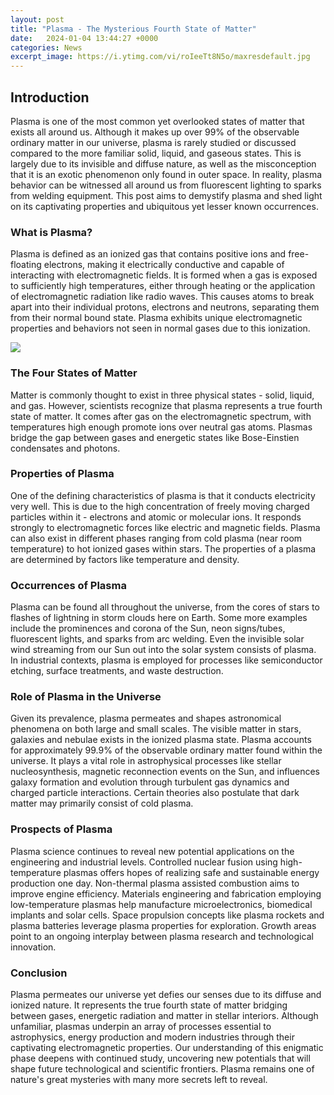 ```yaml
---
layout: post
title: "Plasma - The Mysterious Fourth State of Matter"
date:   2024-01-04 13:44:27 +0000
categories: News
excerpt_image: https://i.ytimg.com/vi/roIeeTt8N5o/maxresdefault.jpg
---
```

## Introduction
Plasma is one of the most common yet overlooked states of matter that exists all around us. Although it makes up over 99% of the observable ordinary matter in our universe, plasma is rarely studied or discussed compared to the more familiar solid, liquid, and gaseous states. This is largely due to its invisible and diffuse nature, as well as the misconception that it is an exotic phenomenon only found in outer space. In reality, plasma behavior can be witnessed all around us from fluorescent lighting to sparks from welding equipment. This post aims to demystify plasma and shed light on its captivating properties and ubiquitous yet lesser known occurrences. 

### What is Plasma?
Plasma is defined as an ionized gas that contains positive ions and free-floating electrons, making it electrically conductive and capable of interacting with electromagnetic fields. It is formed when a gas is exposed to sufficiently high temperatures, either through heating or the application of electromagnetic radiation like radio waves. This causes atoms to break apart into their individual protons, electrons and neutrons, separating them from their normal bound state. Plasma exhibits unique electromagnetic properties and behaviors not seen in normal gases due to this ionization.


![](https://i.ytimg.com/vi/roIeeTt8N5o/maxresdefault.jpg)
### The Four States of Matter
Matter is commonly thought to exist in three physical states - solid, liquid, and gas. However, scientists recognize that plasma represents a true fourth state of matter. It comes after gas on the electromagnetic spectrum, with temperatures high enough promote ions over neutral gas atoms. Plasmas bridge the gap between gases and energetic states like Bose-Einstien condensates and photons.

### Properties of Plasma
One of the defining characteristics of plasma is that it conducts electricity very well. This is due to the high concentration of freely moving charged particles within it - electrons and atomic or molecular ions. It responds strongly to electromagnetic forces like electric and magnetic fields. Plasma can also exist in different phases ranging from cold plasma (near room temperature) to hot ionized gases within stars. The properties of a plasma are determined by factors like temperature and density.

### Occurrences of Plasma
Plasma can be found all throughout the universe, from the cores of stars to flashes of lightning in storm clouds here on Earth. Some more examples include the prominences and corona of the Sun, neon signs/tubes, fluorescent lights, and sparks from arc welding. Even the invisible solar wind streaming from our Sun out into the solar system consists of plasma. In industrial contexts, plasma is employed for processes like semiconductor etching, surface treatments, and waste destruction.

### Role of Plasma in the Universe
Given its prevalence, plasma permeates and shapes astronomical phenomena on both large and small scales. The visible matter in stars, galaxies and nebulae exists in the ionized plasma state. Plasma accounts for approximately 99.9% of the observable ordinary matter found within the universe. It plays a vital role in astrophysical processes like stellar nucleosynthesis, magnetic reconnection events on the Sun, and influences galaxy formation and evolution through turbulent gas dynamics and charged particle interactions. Certain theories also postulate that dark matter may primarily consist of cold plasma.

### Prospects of Plasma
Plasma science continues to reveal new potential applications on the engineering and industrial levels. Controlled nuclear fusion using high-temperature plasmas offers hopes of realizing safe and sustainable energy production one day. Non-thermal plasma assisted combustion aims to improve engine efficiency. Materials engineering and fabrication employing low-temperature plasmas help manufacture microelectronics, biomedical implants and solar cells. Space propulsion concepts like plasma rockets and plasma batteries leverage plasma properties for exploration. Growth areas point to an ongoing interplay between plasma research and technological innovation.

### Conclusion
Plasma permeates our universe yet defies our senses due to its diffuse and ionized nature. It represents the true fourth state of matter bridging between gases, energetic radiation and matter in stellar interiors. Although unfamiliar, plasmas underpin an array of processes essential to astrophysics, energy production and modern industries through their captivating electromagnetic properties. Our understanding of this enigmatic phase deepens with continued study, uncovering new potentials that will shape future technological and scientific frontiers. Plasma remains one of nature's great mysteries with many more secrets left to reveal.